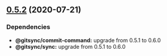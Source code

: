 ## [0.5.2](https://github.com/twinh/gitsync/compare/@gitsync/post-merge-command@0.5.1...@gitsync/post-merge-command@0.5.2) (2020-07-21)





### Dependencies

* **@gitsync/commit-command:** upgrade from 0.5.1 to 0.6.0
* **@gitsync/sync:** upgrade from 0.5.1 to 0.6.0
